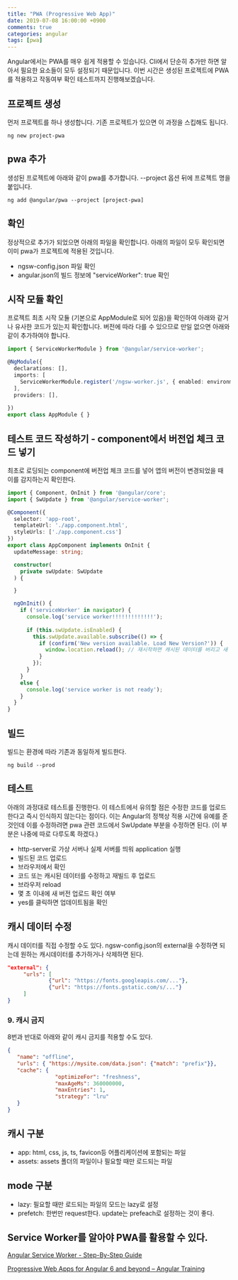 ```yaml
---
title: "PWA (Progressive Web App)"
date: 2019-07-08 16:00:00 +0900
comments: true
categories: angular
tags: [pwa]
---
```



Angular에서는 PWA를 매우 쉽게 적용할 수 있습니다. Cli에서 단순히 추가만 하면 알아서 필요한 요소들이 모두 설정되기 때문입니다.
이번 시간은 생성된 프로젝트에 PWA를 적용하고 작동여부 확인 테스트까지 진행해보겠습니다.



## 프로젝트 생성

먼저 프로젝트를 하나 생성합니다. 기존 프로젝트가 있으면 이 과정을 스킵해도 됩니다.

```
ng new project-pwa
```

## pwa 추가

생성된 프로젝트에 아래와 같이 pwa를 추가합니다. --project 옵션 뒤에 프로젝트 명을 붙입니다.

```
ng add @angular/pwa --project [project-pwa]
```


## 확인

정상적으로 추가가 되었으면 아래의 파일을 확인합니다. 아래의 파일이 모두 확인되면 이미 pwa가 프로젝트에 적용된 것입니다.

- ngsw-config.json 파일 확인
- angular.json의 빌드 정보에 "serviceWorker": true 확인


## 시작 모듈 확인

프로젝트 최초 시작 모듈 (기본으로 AppModule로 되어 있음)을 확인하여 아래와 같거나 유사한 코드가 있는지 확인합니다.
버전에 따라 다를 수 있으므로 만일 없으면 아래와 같이 추가하여야 합니다. 


```ts
import { ServiceWorkerModule } from '@angular/service-worker';

@NgModule({
  declarations: [],
  imports: [
    ServiceWorkerModule.register('/ngsw-worker.js', { enabled: environment.production })
  ],
  providers: [],
  
})
export class AppModule { }
```


## 테스트 코드 작성하기 - component에서 버전업 체크 코드 넣기

최초로 로딩되는 component에 버전업 체크 코드를 넣어 앱의 버전이 변경되었을 때 이를 감지하는지 확인한다.

```ts
import { Component, OnInit } from '@angular/core';
import { SwUpdate } from '@angular/service-worker';

@Component({
  selector: 'app-root',
  templateUrl: './app.component.html',
  styleUrls: ['./app.component.css']
})
export class AppComponent implements OnInit {
  updateMessage: string;

  constructor(
    private swUpdate: SwUpdate
  ) {

  }

  ngOnInit() {
    if ('serviceWorker' in navigator) {
      console.log('service worker!!!!!!!!!!!!!');
      
      if (this.swUpdate.isEnabled) {
        this.swUpdate.available.subscribe(() => {
          if (confirm('New version available. Load New Version?')) {
            window.location.reload(); // 재시작하면 캐시된 데이터를 버리고 새 버전의 코드를 불러와 적용한다.
          }
        });
      }
    }
    else {
      console.log('service worker is not ready');
    }
  }
}

```

## 빌드

빌드는 환경에 따라 기존과 동일하게 빌드한다.

```
ng build --prod
```



## 테스트

아래의 과정대로 테스트를 진행한다.
이 테스트에서 유의할 점은 수정한 코드를 업로드한다고 즉시 인식하지 않는다는 점이다.
이는 Angular의 정책상 적용 시간에 유예를 준 것인데 이를 수정하려면 pwa 관련 코드에서 SwUpdate 부분을 수정하면 된다.
(이 부분은 나중에 따로 다루도록 하겠다.)

- http-server로 가상 서버나 실제 서버를 띄워 application 실행
- 빌드된 코드 업로드
- 브라우저에서 확인
- 코드 또는 캐시된 데이터를 수정하고 재빌드 후 업로드
- 브라우저 reload
- 몇 초 이내에 새 버전 업로드 확인 여부
- yes를 클릭하면 업데이트됨을 확인


## 캐시 데이터 수정

캐시 데이터를 직접 수정할 수도 있다. 
ngsw-config.json의 external을 수정하면 되는데 원하는 캐시데이터를 추가하거나 삭제하면 된다.


```json
"external": {         
     "urls": [
             {"url": "https://fonts.googleapis.com/..."},
             {"url": "https://fonts.gstatic.com/s/..."}         
     ]     
}
````


### 9. 캐시 금지

8번과 반대로 아래와 같이 캐시 금지를 적용할 수도 있다.


```json
{                 
   "name": "offline",
   "urls": { "https://mysite.com/data.json": {"match": "prefix"}},
   "cache": { 
               "optimizeFor": "freshness",
               "maxAgeMs": 360000000,                     
               "maxEntries": 1,                     
               "strategy": "lru"  
   }             
}
```

## 캐시 구분
- app: html, css, js, ts, favicon등 어플리케이션에 포함되는 파일
- assets: assets 폴더의 파일이나 필요할 때만 로드되는 파일


## mode 구분
- lazy: 필요할 때만 로드되는 파일의 모드는 lazy로 설정
- prefetch: 한번만 request한다. update는 prefeach로 설정하는 것이 좋다.



## Service Worker를 알아야 PWA를 활용할 수 있다.

[Angular Service Worker - Step-By-Step Guide](https://blog.angular-university.io/angular-service-worker/)

[Progressive Web Apps for Angular 6 and beyond – Angular Training](https://blog.angulartraining.com/progressive-web-apps-for-angular-6-and-beyond-f7e4b9a2f9fa)